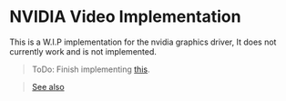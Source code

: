 ﻿# NVIDIA Video Implementation
This is a W.I.P implementation for the nvidia graphics driver, It does not currently work and is not implemented.

> ToDo: Finish implementing [this](https://nvidia.github.io/open-gpu-doc/BIOS-Information-Table/BIOS-Information-Table.html#BIT%20Tokens).

> [See also](https://nvidia.github.io/open-gpu-doc/)
